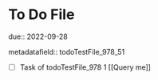 # To Do File

due:: 2022-09-28

metadatafield:: todoTestFile_978_51

- [ ] Task of todoTestFile_978 1 [[Query me]]
